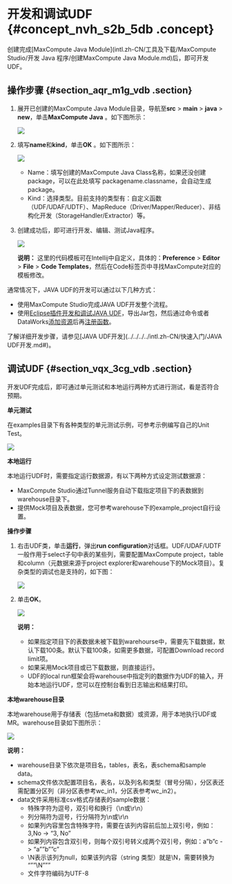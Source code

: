 # 开发和调试UDF {#concept_nvh_s2b_5db .concept}

创建完成[MaxCompute Java Module](intl.zh-CN/工具及下载/MaxCompute Studio/开发 Java 程序/创建MaxCompute Java Module.md)后，即可开发UDF。

## 操作步骤 {#section_aqr_m1g_vdb .section}

1.  展开已创建的MaxCompute Java Module目录，导航至**src** \> **main** \> **java** \> **new**，单击**MaxCompute Java** 。如下图所示：

    ![](http://static-aliyun-doc.oss-cn-hangzhou.aliyuncs.com/assets/img/12130/15444366381944_zh-CN.png)

2.  填写**name**和**kind**，单击**OK** 。如下图所示：

    ![](http://static-aliyun-doc.oss-cn-hangzhou.aliyuncs.com/assets/img/12130/15444366381947_zh-CN.png)

    -   Name：填写创建的MaxCompute Java Class名称，如果还没创建package，可以在此处填写 packagename.classname，会自动生成package。
    -   Kind：选择类型。目前支持的类型有：自定义函数（UDF/UDAF/UDTF）、MapReduce（Driver/Mapper/Reducer）、非结构化开发（StorageHandler/Extractor）等。
3.  创建成功后，即可进行开发、编辑、测试Java程序。

    ![](http://static-aliyun-doc.oss-cn-hangzhou.aliyuncs.com/assets/img/12130/15444366391948_zh-CN.png)

    **说明：** 这里的代码模板可在Intellij中自定义，具体的：**Preference** \> **Editor** \> **File** \> **Code Templates**，然后在Code标签页中寻找MaxCompute对应的模板修改。


通常情况下，JAVA UDF的开发可以通过以下几种方式：

-   使用MaxCompute Studio完成JAVA UDF开发整个流程。
-   使用[Eclipse插件开发和调试JAVA UDF](intl.zh-CN/工具及下载/Eclipse开发插件/UDF开发插件介绍.md#)，导出Jar包，然后通过命令或者DataWorks[添加资源](../../../../intl.zh-CN/用户指南/常用命令/资源操作.md#)后再[注册函数](../../../../intl.zh-CN/用户指南/常用命令/函数操作.md#)。

了解详细开发步骤，请参见[JAVA UDF开发](../../../../intl.zh-CN/快速入门/JAVA UDF开发.md#)。

## 调试UDF {#section_vqx_3cg_vdb .section}

开发UDF完成后，即可通过单元测试和本地运行两种方式进行测试，看是否符合预期。

**单元测试**

在examples目录下有各种类型的单元测试示例，可参考示例编写自己的Unit Test。

![](http://static-aliyun-doc.oss-cn-hangzhou.aliyuncs.com/assets/img/12130/15444366391949_zh-CN.png)

**本地运行**

本地运行UDF时，需要指定运行数据源，有以下两种方式设定测试数据源：

-   MaxCompute Studio通过Tunnel服务自动下载指定项目下的表数据到warehouse目录下。
-   提供Mock项目及表数据，您可参考warehouse下的example\_project自行设置。

**操作步骤**

1.  右击UDF类，单击**运行**，弹出**run configuration**对话框。UDF/UDAF/UDTF一般作用于select子句中表的某些列，需要配置MaxCompute project，table和column（元数据来源于project explorer和warehouse下的Mock项目）。复杂类型的调试也是支持的，如下图：

    ![](http://static-aliyun-doc.oss-cn-hangzhou.aliyuncs.com/assets/img/12130/15444366391950_zh-CN.png)

2.  单击**OK**。

    ![](http://static-aliyun-doc.oss-cn-hangzhou.aliyuncs.com/assets/img/12130/15444366391951_zh-CN.png)

    **说明：** 

    -   如果指定项目下的表数据未被下载到warehourse中，需要先下载数据，默认下载100条。默认下载100条，如需更多数据，可配置Download record limit项。
    -   如果采用Mock项目或已下载数据，则直接运行。
    -   UDF的local run框架会将warehouse中指定列的数据作为UDF的输入，开始本地运行UDF，您可以在控制台看到日志输出和结果打印。

**本地warehouse目录**

本地warehouse用于存储表（包括meta和数据）或资源，用于本地执行UDF或MR。warehouse目录如下图所示：

![](http://static-aliyun-doc.oss-cn-hangzhou.aliyuncs.com/assets/img/12130/15444366391952_zh-CN.png)

**说明：** 

-   warehouse目录下依次是项目名，tables，表名，表schema和sample data。
-   schema文件依次配置项目名，表名，以及列名和类型（冒号分隔），分区表还需配置分区列（非分区表参考wc\_in1，分区表参考wc\_in2）。
-   data文件采用标准csv格式存储表的sample数据：
    -   特殊字符为逗号，双引号和换行（\\n或\\r\\n）
    -   列分隔符为逗号，行分隔符为\\n或\\r\\n
    -   如果列内容里包含特殊字符，需要在该列内容前后加上双引号，例如：3,No -\> “3, No”
    -   如果列内容包含双引号，则每个双引号转义成两个双引号，例如：a”b”c -\> “a””b””c”
    -   \\N表示该列为null，如果该列内容（string 类型）就是\\N，需要转换为 “””\\N”””
    -   文件字符编码为UTF-8


